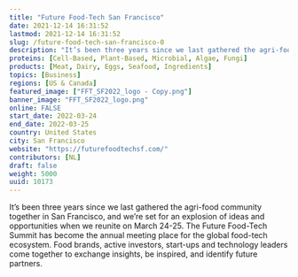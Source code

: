 ```yaml
---
title: "Future Food-Tech San Francisco"
date: 2021-12-14 16:31:52
lastmod: 2021-12-14 16:31:52
slug: /future-food-tech-san-francisco-0
description: "It’s been three years since we last gathered the agri-food community together in San Francisco, and we’re set for an explosion of ideas and opportunities when we reunite on March 24-25. The Future Food-Tech Summit has become the annual meeting place for the global food-tech ecosystem. Food brands, active investors, start-ups and technology leaders come together to exchange insights, be inspired, and identify future partners."
proteins: [Cell-Based, Plant-Based, Microbial, Algae, Fungi]
products: [Meat, Dairy, Eggs, Seafood, Ingredients]
topics: [Business]
regions: [US & Canada]
featured_image: ["FFT_SF2022_logo - Copy.png"]
banner_image: "FFT_SF2022_logo.png"
online: FALSE
start_date: 2022-03-24
end_date: 2022-03-25
country: United States
city: San Francisco
website: "https://futurefoodtechsf.com/"
contributors: [NL]
draft: false
weight: 5000
uuid: 10173
---
```

<p>It’s been three years since we last gathered the agri-food community together in San Francisco, and we’re set for an explosion of ideas and opportunities when we reunite on March 24-25. The Future Food-Tech Summit has become the annual meeting place for the global food-tech ecosystem. Food brands, active investors, start-ups and technology leaders come together to exchange insights, be inspired, and identify future partners.</p>
